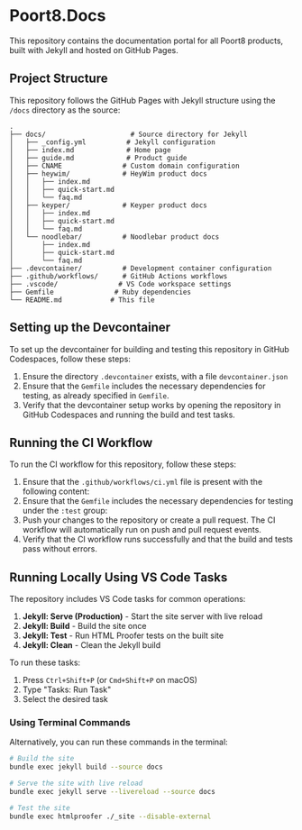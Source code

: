 # Poort8.Docs

This repository contains the documentation portal for all Poort8 products, built with Jekyll and hosted on GitHub Pages.

## Project Structure

This repository follows the GitHub Pages with Jekyll structure using the `/docs` directory as the source:

```
.
├── docs/                     # Source directory for Jekyll
│   ├── _config.yml          # Jekyll configuration
│   ├── index.md             # Home page
│   ├── guide.md             # Product guide
│   ├── CNAME               # Custom domain configuration
│   ├── heywim/             # HeyWim product docs
│   │   ├── index.md
│   │   ├── quick-start.md
│   │   └── faq.md
│   ├── keyper/             # Keyper product docs
│   │   ├── index.md
│   │   ├── quick-start.md
│   │   └── faq.md
│   └── noodlebar/          # Noodlebar product docs
│       ├── index.md
│       ├── quick-start.md
│       └── faq.md
├── .devcontainer/          # Development container configuration
├── .github/workflows/      # GitHub Actions workflows
├── .vscode/               # VS Code workspace settings
├── Gemfile               # Ruby dependencies
└── README.md            # This file

```
## Setting up the Devcontainer

To set up the devcontainer for building and testing this repository in GitHub Codespaces, follow these steps:

1. Ensure the directory `.devcontainer` exists, with a file `devcontainer.json`
2. Ensure that the `Gemfile` includes the necessary dependencies for testing, as already specified in `Gemfile`.
3. Verify that the devcontainer setup works by opening the repository in GitHub Codespaces and running the build and test tasks.

## Running the CI Workflow

To run the CI workflow for this repository, follow these steps:

1. Ensure that the `.github/workflows/ci.yml` file is present with the following content:
2. Ensure that the `Gemfile` includes the necessary dependencies for testing under the `:test` group:
3. Push your changes to the repository or create a pull request. The CI workflow will automatically run on push and pull request events.
4. Verify that the CI workflow runs successfully and that the build and tests pass without errors.

## Running Locally Using VS Code Tasks

The repository includes VS Code tasks for common operations:
1. **Jekyll: Serve (Production)** - Start the site server with live reload
2. **Jekyll: Build** - Build the site once
3. **Jekyll: Test** - Run HTML Proofer tests on the built site
4. **Jekyll: Clean** - Clean the Jekyll build

To run these tasks:
1. Press `Ctrl+Shift+P` (or `Cmd+Shift+P` on macOS)
2. Type "Tasks: Run Task"
3. Select the desired task

### Using Terminal Commands

Alternatively, you can run these commands in the terminal:

```bash
# Build the site
bundle exec jekyll build --source docs

# Serve the site with live reload
bundle exec jekyll serve --livereload --source docs

# Test the site
bundle exec htmlproofer ./_site --disable-external
```